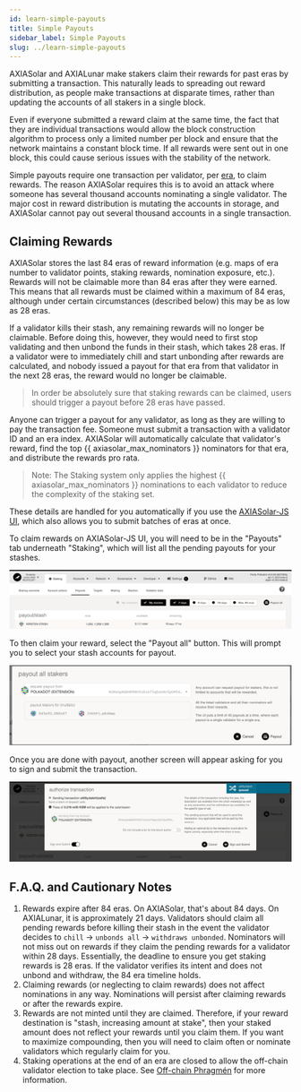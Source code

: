 ```yaml
---
id: learn-simple-payouts
title: Simple Payouts
sidebar_label: Simple Payouts
slug: ../learn-simple-payouts
---
```


AXIASolar and AXIALunar make stakers claim their rewards for past eras by submitting a transaction. This
naturally leads to spreading out reward distribution, as people make transactions at disparate
times, rather than updating the accounts of all stakers in a single block.

Even if everyone submitted a reward claim at the same time, the fact that they are individual
transactions would allow the block construction algorithm to process only a limited number per block
and ensure that the network maintains a constant block time. If all rewards were sent out in one
block, this could cause serious issues with the stability of the network.

Simple payouts require one transaction per validator, per [era](../general/glossary.md##era), to claim rewards.
The reason AXIASolar requires this is to avoid an attack where someone has several thousand accounts
nominating a single validator. The major cost in reward distribution is mutating the accounts in
storage, and AXIASolar cannot pay out several thousand accounts in a single transaction.

## Claiming Rewards

AXIASolar stores the last 84 eras of reward information (e.g. maps of era number to validator points,
staking rewards, nomination exposure, etc.). Rewards will not be claimable more than 84 eras after
they were earned. This means that all rewards must be claimed within a maximum of 84 eras, although
under certain circumstances (described below) this may be as low as 28 eras.

If a validator kills their stash, any remaining rewards will no longer be claimable. Before doing
this, however, they would need to first stop validating and then unbond the funds in their stash,
which takes 28 eras. If a validator were to immediately chill and start unbonding after rewards are
calculated, and nobody issued a payout for that era from that validator in the next 28 eras, the
reward would no longer be claimable.

> In order be absolutely sure that staking rewards can be claimed, users should trigger a payout
> before 28 eras have passed.

Anyone can trigger a payout for any validator, as long as they are willing to pay the transaction
fee. Someone must submit a transaction with a validator ID and an era index. AXIASolar will
automatically calculate that validator's reward, find the top {{ axiasolar_max_nominators }}
nominators for that era, and distribute the rewards pro rata.

> Note: The Staking system only applies the highest {{ axiasolar_max_nominators }} nominations to
> each validator to reduce the complexity of the staking set.

These details are handled for you automatically if you use the
[AXIASolar-JS UI](https://axiasolar.js.org/apps/#/staking/payout), which also allows you to submit
batches of eras at once.

To claim rewards on AXIASolar-JS UI, you will need to be in the "Payouts" tab underneath "Staking",
which will list all the pending payouts for your stashes.

![pending-payouts](../assets/axiasolarjs_payout_page.png)

To then claim your reward, select the "Payout all" button. This will prompt you to select your stash
accounts for payout.

![select-payouts](../assets/axiasolarjs_payout_popup.png)

Once you are done with payout, another screen will appear asking for you to sign and submit the
transaction.

![transaction-payouts](../assets/axiasolarjs_payout_complete.png)

## F.A.Q. and Cautionary Notes

1. Rewards expire after 84 eras. On AXIASolar, that's about 84 days. On AXIALunar, it is approximately
   21 days. Validators should claim all pending rewards before killing their stash in the event the
   validator decides to `chill` -> `unbonds all` -> `withdraws unbonded`. Nominators will not miss
   out on rewards if they claim the pending rewards for a validator within 28 days. Essentially, the
   deadline to ensure you get staking rewards is 28 eras. If the validator verifies its intent and
   does not unbond and withdraw, the 84 era timeline holds.
2. Claiming rewards (or neglecting to claim rewards) does not affect nominations in any way.
   Nominations will persist after claiming rewards or after the rewards expire.
3. Rewards are not minted until they are claimed. Therefore, if your reward destination is "stash,
   increasing amount at stake", then your staked amount does not reflect your rewards until you
   claim them. If you want to maximize compounding, then you will need to claim often or nominate
   validators which regularly claim for you.
4. Staking operations at the end of an era are closed to allow the off-chain validator election to
   take place. See [Off-chain Phragmén](learn-phragmen.md#off-chain-phragmen) for more information.
